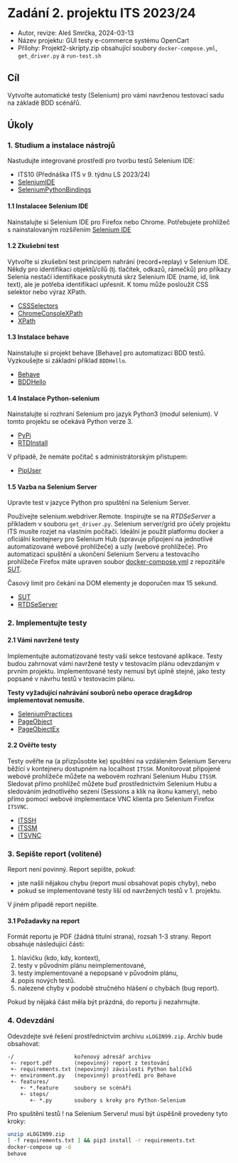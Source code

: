 # Zadání 2. projektu ITS 2023/24

* Autor, revize: Aleš Smrčka, 2024-03-13
* Název projektu: GUI testy e-commerce systému OpenCart
* Přílohy: Projekt2-skripty.zip obsahující soubory `docker-compose.yml`, `get_driver.py` a `run-test.sh`

## Cíl

Vytvořte automatické testy (Selenium) pro vámi navrženou testovací sadu na základě BDD scénářů.

## Úkoly

### 1. Studium a instalace nástrojů

Nastudujte integrované prostředí pro tvorbu testů Selenium IDE:

* ITS10 (Přednáška ITS v 9. týdnu LS 2023/24)
* [SeleniumIDE](https://www.selenium.dev/selenium-ide/)
* [SeleniumPythonBindings](http://selenium-python.readthedocs.io/)

#### 1.1 Instalacee Selenium IDE

Nainstalujte si Selenium IDE pro Firefox nebo Chrome. Potřebujete prohlížeč s nainstalovaným rozšířením [Selenium IDE](https://www.selenium.dev/selenium-ide/)

#### 1.2 Zkušební test

Vytvořte si zkušební test principem nahrání (record+replay) v Selenium IDE. Někdy pro identifikaci objektů/cílů (tj. tlačítek, odkazů, rámečků) pro příkazy Selenia nestačí identifikace poskytnutá skrz Selenium IDE (name, id, link text), ale je potřeba identifikaci upřesnit. K tomu může posloužit CSS selektor nebo výraz XPath.

* [CSSSelectors](http://www.w3schools.com/cssref/css_selectors.asp)
* [ChromeConsoleXPath](https://stackoverflow.com/a/22573161)
* [XPath](https://www.w3schools.com/xml/xpath_intro.asp)

#### 1.3 Instalace behave

Nainstalujte si projekt behave [Behave] pro automatizaci BDD testů. Vyzkoušejte si základní příklad `BDDHello`.

* [Behave](https://behave.readthedocs.io/en/latest/install.html)
* [BDDHello](https://behave.readthedocs.io/en/latest/tutorial.html)

#### 1.4 Instalace Python-selenium

Nainstalujte si rozhraní Selenium pro jazyk Python3 (modul selenium). V tomto projektu se očekává Python verze 3.

* [PyPi](https://pypi.org/project/selenium/)
* [RTDInstall](https://selenium-python.readthedocs.io/installation.html)

V případě, že nemáte počítač s administrátorským přístupem:

* [PipUser](https://pip.pypa.io/en/latest/user_guide/#user-installs)

#### 1.5 Vazba na Selenium Server

Upravte test v jazyce Python pro spuštění na Selenium Server.

Používejte selenium.webdriver.Remote. Inspirujte se na *RTDSeServer* a příkladem v souboru `get_driver.py`. Selenium server/grid pro účely projektu ITS musíte rozjet na vlastním počítači. Ideální je použít platformu docker a oficiální kontejnery pro Selenium Hub (spravuje připojení na jednotlivé automatizované webové prohlížeče) a uzly (webové prohlížeče). Pro automatizaci spuštění a ukončení Selenium Serveru a testovacího prohlížeče Firefox máte upraven soubor [docker-compose.yml](https://pajda.fit.vutbr.cz/smrcka/its-2023/-/blob/master/projekt2/docker-compose.yml) z repozitáře [SUT](https://pajda.fit.vutbr.cz/smrcka/its-2024).

Časový limit pro čekání na DOM elementy je doporučen max 15 sekund.

* [SUT](https://pajda.fit.vutbr.cz/smrcka/its-2024)
* [RTDSeServer](https://selenium-python.readthedocs.org/getting-started.html#using-selenium-with-remote-webdriver)

### 2. Implementujte testy

#### 2.1 Vámi navržené testy

Implementujte automatizované testy vaší sekce testované aplikace. Testy budou zahrnovat vámi navržené testy v testovacím plánu odevzdaným v prvním projektu. Implementované testy nemusí byt úplně stejné, jako testy popsané v návrhu testů v testovacím plánu.

**Testy vyžadující nahrávání souborů nebo operace drag&drop implementovat nemusíte.**

* [SeleniumPractices](https://mestachs.wordpress.com/2012/08/13/selenium-best-practices/)
* [PageObject](http://blog.activelylazy.co.uk/2011/07/09/page-objects-in-selenium-2-0/)
* [PageObjectEx](https://uberconf.com/blog/john_smart/2010/08/selenium_2_web_driver__the_land_where_page_objects_are_king_)

#### 2.2 Ověřte testy

Testy ověřte na (a přizpůsobte ke) spuštění na vzdáleném Selenium Serveru běžící v kontejneru dostupném na localhost `ITSSH`. Monitorovat připojené webové prohlížeče můžete na webovém rozhraní Selenium Hubu `ITSSM`. Sledovat přímo prohlížeč můžete buď prostřednictvím Selenium Hubu a sledováním jednotlivého sezení (Sessions a klik na ikonu kamery), nebo přímo pomocí webové implementace VNC klienta pro Selenium Firefox `ITSVNC`.

* [ITSSH](http://localhost:4444/wd/hub)
* [ITSSM](http://localhost:4444/ui)
* [ITSVNC](http://localhost:7900)

### 3. Sepište report (volitené)

Report není povinný. Report sepište, pokud:

* jste našli nějakou chybu (report musí obsahovat popis chyby), nebo
* pokud se implementované testy liší od navržených testů v 1. projektu.

V jiném případě report nepište.

#### 3.1 Požadavky na report

Formát reportu je PDF (žádná titulní strana), rozsah 1-3 strany. Report obsahuje následující části:

1. hlavičku (kdo, kdy, kontext),
2. testy v původním plánu neimplementované,
3. testy implementované a nepopsané v původním plánu,
4. popis nových testů.
5. nalezené chyby v podobě stručného hlášení o chybách (bug report).

Pokud by nějaká část měla být prázdná, do reportu ji nezahrnujte.

### 4. Odevzdání

Odevzdejte své řešení prostřednictvím archivu `xLOGIN99.zip`. Archiv bude obsahovat:

    -/                   kořenový adresář archivu
     +- report.pdf       (nepovinný) report z testování
     +- requirements.txt (nepovinný) závislosti Python balíčků
     +- environment.py   (nepovinný) prostředí pro Behave
     +- features/
        +- *.feature     soubory se scénáři
        +- steps/
           +- *.py       soubory s kroky pro Python-Selenium

Pro spuštění testů ! na Selenium Serveru! musí být úspěšně provedeny tyto kroky:

```sh
unzip xLOGIN99.zip
[ -f requirements.txt ] && pip3 install -r requirements.txt
docker-compose up -d
behave
```
